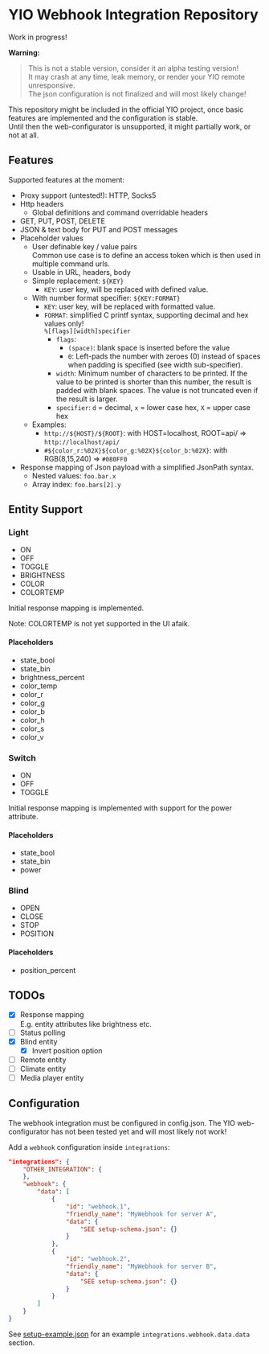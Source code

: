 # YIO Webhook Integration Repository

Work in progress!

**Warning:**

> This is not a stable version, consider it an alpha testing version!  
It may crash at any time, leak memory, or render your YIO remote unresponsive.  
The json configuration is not finalized and will most likely change!

This repository might be included in the official YIO project, once basic features are implemented and the configuration is stable.  
Until then the web-configurator is unsupported, it might partially work, or not at all.

## Features

Supported features at the moment:

- Proxy support (untested!): HTTP, Socks5
- Http headers
  - Global definitions and command overridable headers
- GET, PUT, POST, DELETE
- JSON & text body for PUT and POST messages
- Placeholder values
  - User definable key / value pairs  
    Common use case is to define an access token which is then used in multiple command urls.
  - Usable in URL, headers, body
  - Simple replacement: `${KEY}`
    - `KEY`: user key, will be replaced with defined value.
  - With number format specifier: `${KEY:FORMAT}`
    - `KEY`: user key, will be replaced with formatted value.
    - `FORMAT`: simplified C printf syntax, supporting decimal and hex values only!  
      `%[flags][width]specifier`
      - `flags`:
        - `(space)`: blank space is inserted before the value
        - `0`: Left-pads the number with zeroes (0) instead of spaces when padding is specified (see width sub-specifier).
      - `width`: Minimum number of characters to be printed. If the value to be printed is shorter than this number, the result is padded with blank spaces. The value is not truncated even if the result is larger.
      - `specifier`: `d` = decimal, `x` = lower case hex, `X` = upper case hex
  - Examples:
    - `http://${HOST}/${ROOT}`: with HOST=localhost, ROOT=api/ => `http://localhost/api/` 
    - `#${color_r:%02X}${color_g:%02X}${color_b:%02X}`: with RGB(8,15,240) => `#080FF0`
- Response mapping of Json payload with a simplified JsonPath syntax.
  - Nested values: `foo.bar.x`
  - Array index: `foo.bars[2].y`

## Entity Support

### Light

- ON
- OFF
- TOGGLE
- BRIGHTNESS
- COLOR
- COLORTEMP

Initial response mapping is implemented.

Note: COLORTEMP is not yet supported in the UI afaik.

#### Placeholders

- state_bool
- state_bin
- brightness_percent
- color_temp
- color_r
- color_g
- color_b
- color_h
- color_s
- color_v

### Switch

- ON
- OFF
- TOGGLE

Initial response mapping is implemented with support for the power attribute.

#### Placeholders

- state_bool
- state_bin
- power

### Blind

- OPEN
- CLOSE
- STOP
- POSITION

#### Placeholders

- position_percent

## TODOs

- [x] Response mapping  
  E.g. entity attributes like brightness etc.
- [ ] Status polling
- [x] Blind entity
  - [x] Invert position option
- [ ] Remote entity
- [ ] Climate entity
- [ ] Media player entity

## Configuration

The webhook integration must be configured in config.json. The YIO web-configurator has not been tested yet and will most likely not work!

Add a `webhook` configuration inside `integrations`:

```json
"integrations": {
    "OTHER_INTEGRATION": {
    },
    "webhook": {
        "data": [
            {
                "id": "webhook.1",
                "friendly_name": "MyWebhook for server A",
                "data": {
                    "SEE setup-schema.json": {}
                }
            },
            {
                "id": "webhook.2",
                "friendly_name": "MyWebhook for server B",
                "data": {
                    "SEE setup-schema.json": {}
                }
            }
        ]
    }
}
```

See [setup-example.json](setup-example.json) for an example `integrations.webhook.data.data` section.

